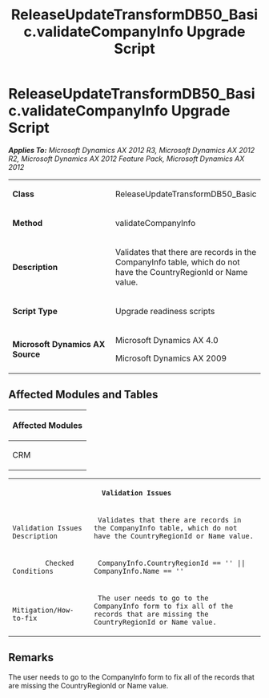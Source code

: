 ﻿---
title: ReleaseUpdateTransformDB50_Basic.validateCompanyInfo Upgrade Script
TOCTitle: ReleaseUpdateTransformDB50_Basic.validateCompanyInfo Upgrade Script
ms:assetid: ef7162f2-dfce-b5ea-8dd9-eb2a1b42942e
ms:mtpsurl: https://msdn.microsoft.com/en-us/library/JJ720028(v=AX.60)
ms:contentKeyID: 49712080
ms.date: 05/18/2015
mtps_version: v=AX.60
---

# ReleaseUpdateTransformDB50\_Basic.validateCompanyInfo Upgrade Script 


_**Applies To:** Microsoft Dynamics AX 2012 R3, Microsoft Dynamics AX 2012 R2, Microsoft Dynamics AX 2012 Feature Pack, Microsoft Dynamics AX 2012_

<table>
<colgroup>
<col style="width: 50%" />
<col style="width: 50%" />
</colgroup>
<tbody>
<tr class="odd">
<td><p><strong>Class</strong></p></td>
<td><p>ReleaseUpdateTransformDB50_Basic</p></td>
</tr>
<tr class="even">
<td><p><strong>Method</strong></p></td>
<td><p>validateCompanyInfo</p></td>
</tr>
<tr class="odd">
<td><p><strong>Description</strong></p></td>
<td><p>Validates that there are records in the CompanyInfo table, which do not have the CountryRegionId or Name value.</p></td>
</tr>
<tr class="even">
<td><p><strong>Script Type</strong></p></td>
<td><p>Upgrade readiness scripts</p></td>
</tr>
<tr class="odd">
<td><p><strong>Microsoft Dynamics AX Source</strong></p></td>
<td><p>Microsoft Dynamics AX 4.0</p>
<p>Microsoft Dynamics AX 2009</p></td>
</tr>
</tbody>
</table>


## Affected Modules and Tables

<table>
<colgroup>
<col style="width: 100%" />
</colgroup>
<thead>
<tr class="header">
<th><p>Affected Modules</p></th>
</tr>
</thead>
<tbody>
<tr class="odd">
<td><p>CRM</p></td>
</tr>
</tbody>
</table>


<table xmlns="http://www.w3.org/1999/xhtml">
              <tr><th colspan="2">
		
   <p>
   
	 Validation Issues
  </p>
  </th></tr>
              <tr><td>
		
   <p>
   
	 
            Validation Issues Description
          
  </p>
  </td><td>
		
   <p>
   
	 Validates that there are records in the CompanyInfo table, which do not have the CountryRegionId or Name value.
  </p>
  </td></tr>
              <tr><td>
		
   <p>
   
	 
            Checked Conditions
          
  </p>
  </td><td>
		
   <p>
   
	 CompanyInfo.CountryRegionId == '' || CompanyInfo.Name == ''
  </p>
  </td></tr>
              <tr><td>
		
   <p>
   
	 
            Mitigation/How-to-fix
          
  </p>
  </td><td>
		
   <p>
   
	 The user needs to go to the CompanyInfo form to fix all of the records that are missing the CountryRegionId or Name value.
  </p>
  </td></tr>
            </table>


## Remarks

The user needs to go to the CompanyInfo form to fix all of the records that are missing the CountryRegionId or Name value.

  


